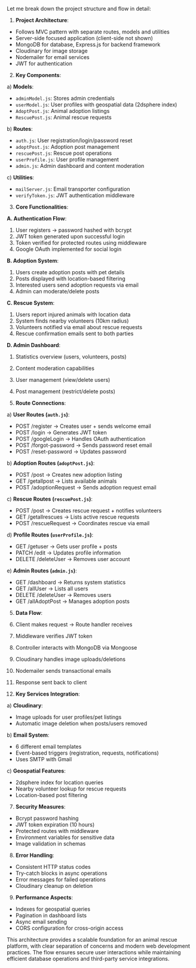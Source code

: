 Let me break down the project structure and flow in detail:

1. **Project Architecture**:

- Follows MVC pattern with separate routes, models and utilities
- Server-side focused application (client-side not shown)
- MongoDB for database, Express.js for backend framework
- Cloudinary for image storage
- Nodemailer for email services
- JWT for authentication

2. **Key Components**:

a) **Models**:

- `adminModel.js`: Stores admin credentials
- `userModel.js`: User profiles with geospatial data (2dsphere index)
- `AdoptPost.js`: Animal adoption listings
- `RescuePost.js`: Animal rescue requests

b) **Routes**:

- `auth.js`: User registration/login/password reset
- `adoptPost.js`: Adoption post management
- `rescuePost.js`: Rescue post operations
- `userProfile.js`: User profile management
- `admin.js`: Admin dashboard and content moderation

c) **Utilities**:

- `mailServer.js`: Email transporter configuration
- `verifyToken.js`: JWT authentication middleware

3. **Core Functionalities**:

**A. Authentication Flow**:

1. User registers → password hashed with bcrypt
2. JWT token generated upon successful login
3. Token verified for protected routes using middleware
4. Google OAuth implemented for social login

**B. Adoption System**:

1. Users create adoption posts with pet details
2. Posts displayed with location-based filtering
3. Interested users send adoption requests via email
4. Admin can moderate/delete posts

**C. Rescue System**:

1. Users report injured animals with location data
2. System finds nearby volunteers (10km radius)
3. Volunteers notified via email about rescue requests
4. Rescue confirmation emails sent to both parties

**D. Admin Dashboard**:

1. Statistics overview (users, volunteers, posts)
2. Content moderation capabilities
3. User management (view/delete users)
4. Post management (restrict/delete posts)

5. **Route Connections**:

a) **User Routes (`auth.js`)**:

- POST /register → Creates user + sends welcome email
- POST /login → Generates JWT token
- POST /googleLogin → Handles OAuth authentication
- POST /forgot-password → Sends password reset email
- POST /reset-password → Updates password

b) **Adoption Routes (`adoptPost.js`)**:

- POST /post → Creates new adoption listing
- GET /getallpost → Lists available animals
- POST /adoptionRequest → Sends adoption request email

c) **Rescue Routes (`rescuePost.js`)**:

- POST /post → Creates rescue request + notifies volunteers
- GET /getallrescues → Lists active rescue requests
- POST /rescueRequest → Coordinates rescue via email

d) **Profile Routes (`userProfile.js`)**:

- GET /getuser → Gets user profile + posts
- PATCH /edit → Updates profile information
- DELETE /deleteUser → Removes user account

e) **Admin Routes (`admin.js`)**:

- GET /dashboard → Returns system statistics
- GET /allUser → Lists all users
- DELETE /deleteUser → Removes users
- GET /allAdoptPost → Manages adoption posts

5. **Data Flow**:

1. Client makes request → Route handler receives
1. Middleware verifies JWT token
1. Controller interacts with MongoDB via Mongoose
1. Cloudinary handles image uploads/deletions
1. Nodemailer sends transactional emails
1. Response sent back to client

1. **Key Services Integration**:

a) **Cloudinary**:

- Image uploads for user profiles/pet listings
- Automatic image deletion when posts/users removed

b) **Email System**:

- 6 different email templates
- Event-based triggers (registration, requests, notifications)
- Uses SMTP with Gmail

c) **Geospatial Features**:

- 2dsphere index for location queries
- Nearby volunteer lookup for rescue requests
- Location-based post filtering

7. **Security Measures**:

- Bcrypt password hashing
- JWT token expiration (10 hours)
- Protected routes with middleware
- Environment variables for sensitive data
- Image validation in schemas

8. **Error Handling**:

- Consistent HTTP status codes
- Try-catch blocks in async operations
- Error messages for failed operations
- Cloudinary cleanup on deletion

9. **Performance Aspects**:

- Indexes for geospatial queries
- Pagination in dashboard lists
- Async email sending
- CORS configuration for cross-origin access

This architecture provides a scalable foundation for an animal rescue platform, with clear separation of concerns and modern web development practices. The flow ensures secure user interactions while maintaining efficient database operations and third-party service integrations.

